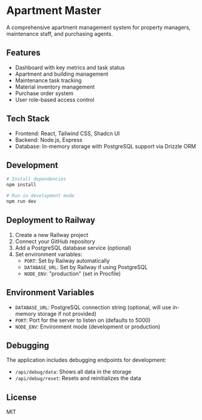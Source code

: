 # Apartment Master

A comprehensive apartment management system for property managers, maintenance staff, and purchasing agents.

## Features

- Dashboard with key metrics and task status
- Apartment and building management
- Maintenance task tracking
- Material inventory management
- Purchase order system
- User role-based access control

## Tech Stack

- Frontend: React, Tailwind CSS, Shadcn UI
- Backend: Node.js, Express
- Database: In-memory storage with PostgreSQL support via Drizzle ORM

## Development

```bash
# Install dependencies
npm install

# Run in development mode
npm run dev
```

## Deployment to Railway

1. Create a new Railway project
2. Connect your GitHub repository
3. Add a PostgreSQL database service (optional)
4. Set environment variables:
   - `PORT`: Set by Railway automatically
   - `DATABASE_URL`: Set by Railway if using PostgreSQL
   - `NODE_ENV`: "production" (set in Procfile)

## Environment Variables

- `DATABASE_URL`: PostgreSQL connection string (optional, will use in-memory storage if not provided)
- `PORT`: Port for the server to listen on (defaults to 5000)
- `NODE_ENV`: Environment mode (development or production)

## Debugging

The application includes debugging endpoints for development:

- `/api/debug/data`: Shows all data in the storage
- `/api/debug/reset`: Resets and reinitializes the data

## License

MIT

